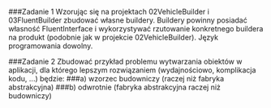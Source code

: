 ###Zadanie 1
Wzorując się na projektach 02VehicleBuilder i 03FluentBuilder zbudować własne buildery. Buildery powinny posiadać własność FluentInterface i wykorzystywać rzutowanie konkretnego buildera na produkt (podobnie jak w projekcie 02VehicleBuilder). Język programowania dowolny.

###Zadanie 2
Zbudować przykład problemu wytwarzania obiektów w aplikacji, dla którego lepszym rozwiązaniem (wydajnościowo, komplikacja kodu, ...) będzie:
###a) wzorzec budowniczy (raczej niż fabryka abstrakcyjna)
###b) odwrotnie (fabryka abstrakcyjna raczej niż budowniczy)
